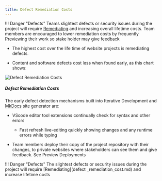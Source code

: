 ```yaml
---
title: Defect Remediation Costs​
---
```


!!! Danger "Defects"
	Teams slightest defects or security issues during the project will require [Remediating](defect_remediation_cost.md) and increasing overall lifetime costs. Team members are encouraged to lower remediation costs by frequently [Previewing](preview.md) their work so stake holder may give feedback


- The highest cost over the life time of website projects is remediating defects.

- Content and software defects cost less when found early, as this chart shows:

![Defect Remediation Costs](/img/bugFixChart.jpg)

##### Defect Remediation Costs

The early defect detection mechanisms built into Iterative Development and [MkDocs]() site generator are:

- VScode editor tool extensions continually check for syntax and other errors

	- Fast refresh live-editing quickly showing changes and any runtime errors while typing

- Team members deploy their copy of the project repository with their changes, to private websites where stakeholders can see them and give feedback. See Preview Deployments

  
!!! Danger "Defects"
	The slightest defects or security issues during the project will require [Remediating](defect _remediation_cost.md) and increase lifetime costs 
 
